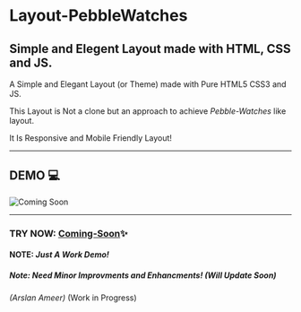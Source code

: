# Layout-PebbleWatches

## Simple and Elegent Layout made with HTML, CSS and JS.

A Simple and Elegant Layout (or Theme) made with Pure HTML5 CSS3 and JS.

This Layout is Not a clone but an approach to achieve *Pebble-Watches* like layout.

It Is Responsive and Mobile Friendly Layout!

---
## DEMO  💻
![Coming Soon]()

---
### TRY NOW: [Coming-Soon]()✨

#### NOTE: **_Just A Work Demo!_**
##### Note: Need Minor Improvments and Enhancments! (Will Update Soon)

_(Arslan Ameer)_
(Work in Progress)   
    
 